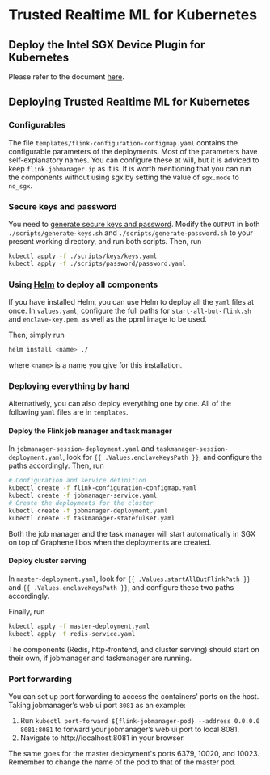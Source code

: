 # Trusted Realtime ML for Kubernetes

## Deploy the Intel SGX Device Plugin for Kubernetes

Please refer to the document [here][devicePluginK8sQuickStart].

## Deploying Trusted Realtime ML for Kubernetes

### Configurables

The file `templates/flink-configuration-configmap.yaml` contains the configurable parameters of the deployments. Most of the parameters have self-explanatory names.
You can configure these at will, but it is adviced to keep `flink.jobmanager.ip` as it is.
It is worth mentioning that you can run the components without using sgx by setting the value of `sgx.mode` to `no_sgx`.

### Secure keys and password

You need to [generate secure keys and password][keysNpassword]. Modify the `OUTPUT` in both `./scripts/generate-keys.sh` and `./scripts/generate-password.sh` to your present working directory, and run both scripts. Then, run

```bash
kubectl apply -f ./scripts/keys/keys.yaml
kubectl apply -f ./scripts/password/password.yaml
```

### Using [Helm][helmsite] to deploy all components

If you have installed Helm, you can use Helm to deploy all the `yaml` files at once. In `values.yaml`, configure the full paths for `start-all-but-flink.sh` and `enclave-key.pem`, as well as the ppml image to be used.

Then, simply run

``` bash
helm install <name> ./
```

where `<name>` is a name you give for this installation.

### Deploying everything by hand

Alternatively, you can also deploy everything one by one. All of the following `yaml` files are in `templates`.

#### Deploy the Flink job manager and task manager

In `jobmanager-session-deployment.yaml` and `taskmanager-session-deployment.yaml`, look for `{{ .Values.enclaveKeysPath }}`, and configure the paths accordingly. Then, run

```bash
# Configuration and service definition
kubectl create -f flink-configuration-configmap.yaml
kubectl create -f jobmanager-service.yaml
# Create the deployments for the cluster
kubectl create -f jobmanager-deployment.yaml
kubectl create -f taskmanager-statefulset.yaml
```

Both the job manager and the task manager will start automatically in SGX on top of Graphene libos when the deployments are created.

#### Deploy cluster serving

In `master-deployment.yaml`, look for `{{ .Values.startAllButFlinkPath }}` and `{{ .Values.enclaveKeysPath }}`, and configure these two paths accordingly.

Finally, run

```bash
kubectl apply -f master-deployment.yaml
kubectl apply -f redis-service.yaml
```

The components (Redis, http-frontend, and cluster serving) should start on their own, if jobmanager and taskmanager are running.

### Port forwarding

You can set up port forwarding to access the containers' ports on the host.
Taking jobmanager’s web ui port `8081` as an example:

1. Run `kubectl port-forward ${flink-jobmanager-pod} --address 0.0.0.0 8081:8081` to forward your jobmanager’s web ui port to local 8081.
2. Navigate to http://localhost:8081 in your browser.

The same goes for the master deployment's ports 6379, 10020, and 10023. Remember to change the name of the pod to that of the master pod.

[intelSGX]: https://intel.github.io/intel-device-plugins-for-kubernetes/cmd/sgx_plugin/README.html
[pluginCode]: https://github.com/intel/intel-device-plugins-for-kubernetes
[keysNpassword]: https://github.com/intel-analytics/BigDL/tree/main/ppml/trusted-realtime-ml/scala/docker-graphene#prepare-the-keys
[helmsite]: https://helm.sh/
[devicePluginK8sQuickStart]: https://bigdl.readthedocs.io/en/latest/doc/PPML/QuickStart/deploy_intel_sgx_device_plugin_for_kubernetes.html
